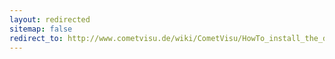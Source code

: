 ```yaml
---
layout: redirected
sitemap: false
redirect_to: http://www.cometvisu.de/wiki/CometVisu/HowTo_install_the_development_version_on_the_WireGate
---
```


